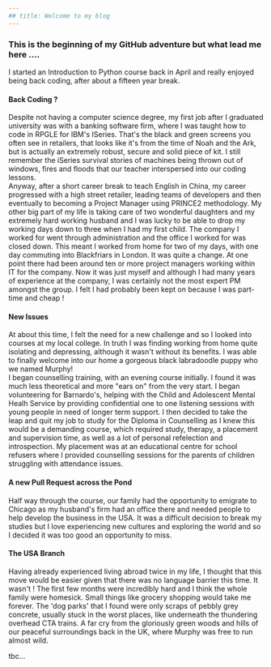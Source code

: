 ```yaml
---
## title: Welcome to my blog 
---
```

### This is the beginning of my GitHub adventure but what lead me here ....  

I started an Introduction to Python course back in April and really enjoyed being back coding, after about a fifteen year break.   

#### Back Coding ?
Despite not having a computer science degree, my first job after I graduated university was with a banking software firm, where I was taught how to code in RPGLE for IBM's ISeries.  That's the black and green screens you often see in retailers, that looks like it's from the time of Noah and the Ark, but is actually an extremely robust, secure and solid piece of kit.   I still remember the iSeries survival stories of machines being thrown out of windows, fires and floods that our teacher interspersed into our coding lessons.     
Anyway, after a short career break to teach English in China, my career progressed with a high street retailer, leading teams of developers and then eventually to becoming a Project Manager using PRINCE2 methodology.   My other big part of my life is taking care of two wonderful daughters and my extremely hard working husband and I was lucky to be able to drop my working days down to three when I had my first child.  The company I worked for went through administration and the office I worked for was closed down.  This meant I worked from home for two of my days, with one day commuting into Blackfriars in London.   It was quite a change.  At one point there had been around ten or more project managers working within IT for the company.  Now it was just myself and although I had many years of experience at the company, I was certainly not the most expert PM amongst the group.  I felt I had probably been kept on because I was part-time and cheap !

#### New Issues
At about this time, I felt the need for a new challenge and so I looked into courses at my local college. In truth I was finding working from home quite isolating and depressing, although it wasn't without its benefits.   I was able to finally welcome into our home a gorgeous black labradoodle puppy who we named Murphy!  
I began counselling training, with an evening course initially.  I found it was much less theoretical and more "ears on" from the very start.  I began volunteering for Barnardo's, helping with the Child and Adolescent Mental Healh Service by providing confidential one to one listening sessions with young people in need of longer term support.   I then decided to take the leap and quit my job to study for the Diploma in Counselling as I knew this would be a demanding course, which required study, therapy, a placement and supervision time, as well as a lot of personal refelection and introspection.   My placement was at an educational centre for school refusers where I provided counselling sessions for the parents of children struggling with attendance issues.  

#### A new Pull Request across the Pond
Half way through the course, our family had the opportunity to emigrate to Chicago as my husband's firm had an office there and needed people to help develop the business in the USA.   It was a difficult decision to break my studies but I love experiencing new cultures and exploring the world and so I decided it was too good an opportunity to miss.    

#### The USA Branch
Having already experienced living abroad twice in my life, I thought that this move would be easier given that there was no language barrier this time.  It wasn't !  The first few months were incredibly hard and I think the whole family were homesick.   Small things like grocery shopping would take me forever.  The 'dog parks' that I found were only scraps of pebbly grey concrete, usually stuck in the worst places, like underneath the thundering overhead CTA trains.  A far cry from the gloriously green woods and hills of our peaceful surroundings back in the UK, where Murphy was free to run almost wild.  

tbc...

